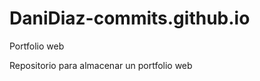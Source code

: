 # DaniDiaz-commits.github.io
Portfolio web

Repositorio para almacenar un portfolio web
<!-- Proudly created with GPRM ( https://gprm.itsvg.in ) -->
